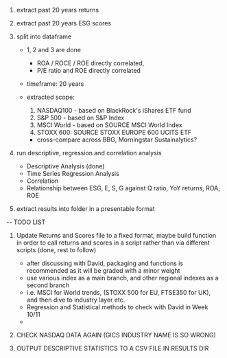 1. extract past 20 years returns
2. extract past 20 years ESG scores
3. split into dataframe

    - 1, 2 and 3 are done
        - ROA / ROCE / ROE directly correlated, 
        - P/E ratio and ROE directly correlated
    
    - timeframe: 20 years

    - extracted scope:
        1. NASDAQ100 - based on BlackRock's iShares ETF fund
        2. S&P 500 - based on S&P Index
        3. MSCI World - based on SOURCE MSCI World Index
        4. STOXX 600: SOURCE STOXX EUROPE 600 UCITS ETF

        - cross-compare across BBG, Morningstar Sustainalytics?
    
4. run descriptive, regression and correlation analysis
    - Descriptive Analysis (done)
    - Time Series Regression Analysis
    - Correlation 
    - Relationship between ESG, E, S, G against Q ratio, YoY returns, ROA, ROE

5. extract results into folder in a presentable format


-- TODO LIST 
1. Update Returns and Scores file to a fixed format, maybe build function in order to call returns and scores in a script rather than via different scripts (done, rest to follow)
    - after discussing with David, packaging and functions is recommended as it will be graded with a minor weight
    - use various index as a main branch, and other regional indexes as a second branch
    - i.e. MSCI for World trends, (STOXX 500 for EU, FTSE350 for UK), and then dive to industry layer etc.
    - Regression and Statistical methods to check with David in Week 10/11
    - 


2. CHECK NASDAQ DATA AGAIN (GICS INDUSTRY NAME IS SO WRONG)
3. OUTPUT DESCRIPTIVE STATISTICS TO A CSV FILE IN RESULTS DIR 
